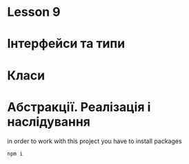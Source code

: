 # Lesson 9
# Інтерфейси та типи
# Класи
# Абстракції. Реалізація і наслідування

in order to work with this project you have to install packages
```
npm i